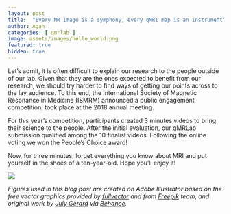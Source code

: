 ```yaml
---
layout: post
title:  "Every MR image is a symphony, every qMRI map is an instrument"
author: Agah
categories: [ qmrlab ]
image: assets/images/hello_world.png
featured: true
hidden: true
---
```


Let’s admit, it is often difficult to explain our research to the people outside of our lab. Given that they are the ones expected to benefit from our research, we should try harder to find ways of getting our points across to the lay audience. To this end, the International Society of Magnetic Resonance in Medicine (ISMRM) announced a public engagement competition, took place at the 2018 annual meeting. 

For this year’s competition, participants created 3 minutes videos to bring their science to the people. After the initial evaluation, our qMRLab submission qualified among the 10 finalist videos. Following the online voting we won the People’s Choice award!

Now, for three minutes, forget everything you know about MRI and put yourself in the shoes of a ten-year-old. Hope you’ll enjoy it!

[![](http://img.youtube.com/vi/67GKiK3iFr0/0.jpg)](http://www.youtube.com/watch?v=67GKiK3iFr0 "")


_Figures used in this blog post are created on Adobe Illustrator based on the free vector graphics provided by [fullvector](https://www.freepik.com/fullvector) and from [Freepik](https://www.freepik.com) team, and original work by [July Gerard](https://www.behance.net/gerardjuly) via [Behance](https://www.behance.net)._
